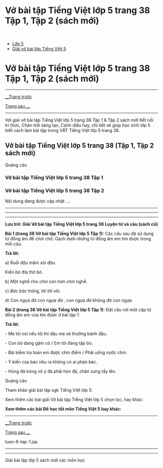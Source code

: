 # Vở bài tập Tiếng Việt lớp 5 trang 38 Tập 1, Tập 2 (sách mới)

﻿

  * [Lớp 5](https://vietjack.com/series/lop-5.jsp)
  * [Giải vở bài tập Tiếng Việt 5](https://vietjack.com/giai-vo-bai-tap-tieng-viet-5/index.jsp)



# Vở bài tập Tiếng Việt lớp 5 trang 38 Tập 1, Tập 2 (sách mới)

* * *

[__Trang trước](https://vietjack.com/giai-vo-bai-tap-tieng-viet-5/tuan-6-tap-1.jsp)

[Trang sau __](https://vietjack.com/giai-vo-bai-tap-tieng-viet-5/tuan-6-tap-1.jsp)

* * *

Với giải vở bài tập Tiếng Việt lớp 5 trang 38 Tập 1 & Tập 2 sách mới Kết nối tri thức, Chân trời sáng tạo, Cánh diều hay, chi tiết sẽ giúp học sinh lớp 5 biết cách làm bài tập trong VBT Tiếng Việt lớp 5 trang 38.

## Vở bài tập Tiếng Việt lớp 5 trang 38 (Tập 1, Tập 2 sách mới)

Quảng cáo

### Vở bài tập Tiếng Việt lớp 5 trang 38 Tập 1

### Vở bài tập Tiếng Việt lớp 5 trang 38 Tập 2

Nội dung đang được cập nhật ....

* * *

* * *

* * *

**Lưu trữ: Giải Vở bài tập Tiếng Việt lớp 5 trang 38 Luyện từ và câu (sách cũ)**

**Bài 1 (trang 38 Vở bài tập Tiếng Việt lớp 5 Tập 1):** Các câu sau đã sử dụng từ đồng âm để chơi chữ. Gạch dưới những từ đồng âm em tìm được trong mỗi câu.

**Trả lời:**

a) Ruồi _đậu_ mâm xôi _đậu_.

Kiến _bò_ đĩa thịt _bò_.

b) Một nghề cho _chín_ còn hơn _chín_ nghề.

c) _Bác_ _bác_ trứng, _tôi_ _tôi_ vôi.

d) Con ngựa _đá_ con ngựa _đá_ , con ngựa _đá_ không _đá_ con ngựa.

**Bài 2 (trang 38 Vở bài tập Tiếng Việt lớp 5 Tập 1):** Đặt câu với một cặp từ đồng âm em vừa tìm được ở bài tập 1.

**Trả lời:**

\- Mẹ tôi nói nếu tôi thi đậu mẹ sẽ thưởng bánh đậu. 

\- Con bò đang gặm cỏ / Em tôi đang tập bò. 

\- Bài kiểm tra toán em được chín điểm / Phải uống nước chín. 

\- Ý kiến của bác nêu ra không có ai phản bác. 

\- Hùng đá bóng vô ý đá phải hòn đá, chân sưng tấy lên. 

Quảng cáo

Tham khảo giải bài tập sgk Tiếng Việt lớp 5:

Xem thêm các bài giải Vở bài tập Tiếng Việt lớp 5 chọn lọc, hay khác:

**Xem thêm các bài Để học tốt môn Tiếng Việt 5 hay khác:**

* * *

[__Trang trước](https://vietjack.com/giai-vo-bai-tap-tieng-viet-5/tuan-6-tap-1.jsp)

[Trang sau __](https://vietjack.com/giai-vo-bai-tap-tieng-viet-5/tuan-6-tap-1.jsp)

tuan-6-tap-1.jsp

* * *

* * *

Giải bài tập lớp 5 sách mới các môn học
